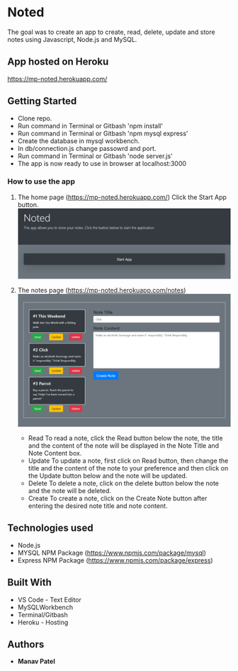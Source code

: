 # Noted

The goal was to create an app to create, read, delete, update and store notes using Javascript, Node.js and MySQL.

## App hosted on Heroku 

  https://mp-noted.herokuapp.com/

## Getting Started

- Clone repo.
- Run command in Terminal or Gitbash 'npm install'
- Run command in Terminal or Gitbash 'npm mysql express'
- Create the database in mysql workbench.
- In db/connection.js change passowrd and port.
- Run command in Terminal or Gitbash 'node server.js'
- The app is now ready to use in browser at localhost:3000

### How to use the app

1. The home page (https://mp-noted.herokuapp.com/)
    Click the Start App button.
    ![Home Page](assets/images/Capture1.PNG) 


2. The notes page (https://mp-noted.herokuapp.com/notes)
    ![Notes Page](assets/images/Capture2.PNG) 


    * Read
      To read a note, click the Read button below the note, the title and the content of the note will be displayed in the Note Title and Note Content box.
    * Update
      To update a note, first click on Read button, then change the title and the content of the note to your preference and then click on the Update button below and the note will be updated. 
    * Delete
      To delete a note, click on the delete button below the note and the note will be deleted.
    * Create 
      To create a note, click on the Create Note button after entering the desired note title and note content.
      
## Technologies used
- Node.js
- MYSQL NPM Package (https://www.npmjs.com/package/mysql)
- Express NPM Package (https://www.npmjs.com/package/express)


## Built With
* VS Code - Text Editor
* MySQLWorkbench
* Terminal/Gitbash
* Heroku - Hosting

## Authors
* **Manav Patel**
